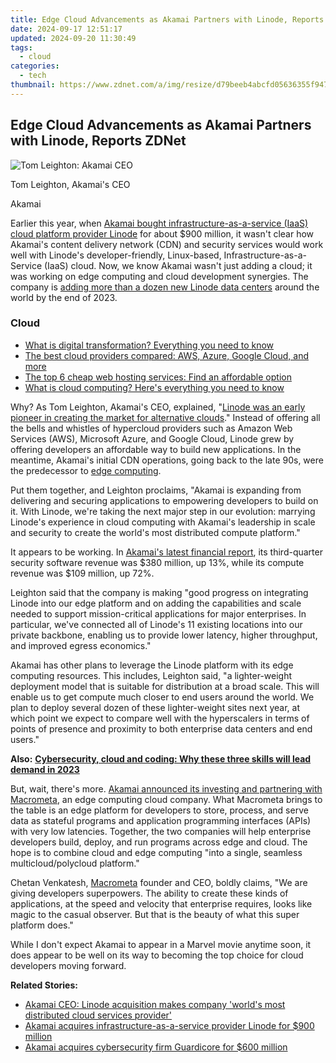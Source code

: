```yaml
---
title: Edge Cloud Advancements as Akamai Partners with Linode, Reports ZDNet
date: 2024-09-17 12:51:17
updated: 2024-09-20 11:30:49
tags:
  - cloud
categories:
  - tech
thumbnail: https://www.zdnet.com/a/img/resize/d79beeb4abcfd05636355f94742171c61e37ed81/2022/11/09/746e52aa-cae4-4017-9de4-57fc0d5c6fb7/tom-leighton-akamai-ceo-and-co-founder.jpg?width=278&height=156&fit=crop&auto=webp
---
```


## Edge Cloud Advancements as Akamai Partners with Linode, Reports ZDNet

![Tom Leighton: Akamai CEO](https://www.zdnet.com/a/img/resize/cca4e966fa2d2d2f5f570ff9f139df14e6c94351/2022/11/09/746e52aa-cae4-4017-9de4-57fc0d5c6fb7/tom-leighton-akamai-ceo-and-co-founder.jpg?auto=webp&width=1280)

 Tom Leighton, Akamai's CEO

Akamai

Earlier this year, when [Akamai bought infrastructure-as-a-service (IaaS) cloud platform provider Linode](https://www.zdnet.com/article/akamai-acquires-infrastructure-as-a-service-provider-linode-for-900-million/) for about $900 million, it wasn't clear how Akamai's content delivery network (CDN) and security services would work well with Linode's developer-friendly, Linux-based, Infrastructure-as-a-Service (IaaS) cloud. Now, we know Akamai wasn't just adding a cloud; it was working on edge computing and cloud development synergies. The company is [adding more than a dozen new Linode data centers](https://www.akamai.com/blog/cloud/akamai-turns-up-linode-past-11) around the world by the end of 2023.

### Cloud

* [​What is digital transformation? Everything you need to know](https://www.zdnet.com/article/what-is-digital-transformation-everything-you-need-to-know-about-how-technology-is-reshaping/)
* [The best cloud providers compared: AWS, Azure, Google Cloud, and more](https://www.zdnet.com/article/the-top-cloud-providers-of-2021-aws-microsoft-azure-google-cloud-hybrid-saas/)
* [The top 6 cheap web hosting services: Find an affordable option](https://www.zdnet.com/article/best-cheap-web-hosting/)
* [What is cloud computing? Here's everything you need to know](https://www.zdnet.com/article/what-is-cloud-computing-everything-you-need-to-know-about-the-cloud/)

Why? As Tom Leighton, Akamai's CEO, explained, "[Linode was an early pioneer in creating the market for alternative clouds](https://www.akamai.com/blog/news/linode-akamai-transform-how-developers-use-the-cloud)." Instead of offering all the bells and whistles of hypercloud providers such as Amazon Web Services (AWS), Microsoft Azure, and Google Cloud, Linode grew by offering developers an affordable way to build new applications. In the meantime, Akamai's initial CDN operations, going back to the late 90s, were the predecessor to [edge computing](https://www.zdnet.com/article/where-the-edge-is-in-edge-computing-why-it-matters-and-how-we-use-it/).

Put them together, and Leighton proclaims, "Akamai is expanding from delivering and securing applications to empowering developers to build on it. With Linode, we're taking the next major step in our evolution: marrying Linode's experience in cloud computing with Akamai's leadership in scale and security to create the world's most distributed compute platform." 

It appears to be working. In [Akamai's latest financial report](https://seekingalpha.com/article/4555082-akamai-technologies-inc-akam-q3-2022-earnings-call-transcript), its third-quarter security software revenue was $380 million, up 13%, while its compute revenue was $109 million, up 72%. 

Leighton said that the company is making "good progress on integrating Linode into our edge platform and on adding the capabilities and scale needed to support mission-critical applications for major enterprises. In particular, we've connected all of Linode's 11 existing locations into our private backbone, enabling us to provide lower latency, higher throughput, and improved egress economics."

Akamai has other plans to leverage the Linode platform with its edge computing resources. This includes, Leighton said, "a lighter-weight deployment model that is suitable for distribution at a broad scale. This will enable us to get compute much closer to end users around the world. We plan to deploy several dozen of these lighter-weight sites next year, at which point we expect to compare well with the hyperscalers in terms of points of presence and proximity to both enterprise data centers and end users."

**Also:** [**Cybersecurity, cloud and coding: Why these three skills will lead demand in 2023**](https://www.zdnet.com/article/cybersecurity-cloud-and-coding-why-these-three-skills-will-lead-demand-in-2023/)

But, wait, there's more. [Akamai announced its investing and partnering with Macrometa](https://www.prnewswire.com/news-releases/akamai-and-macrometa-partner-to-create-edge-cloud-super-platform-for-enterprise-developers-301671248.html), an edge computing cloud company. What Macrometa brings to the table is an edge platform for developers to store, process, and serve data as stateful programs and application programming interfaces (APIs) with very low latencies. Together, the two companies will help enterprise developers build, deploy, and run programs across edge and cloud. The hope is to combine cloud and edge computing "into a single, seamless multicloud/polycloud platform."

Chetan Venkatesh, [Macrometa](https://www.macrometa.com/) founder and CEO, boldly claims, "We are giving developers superpowers. The ability to create these kinds of applications, at the speed and velocity that enterprise requires, looks like magic to the casual observer. But that is the beauty of what this super platform does."

While I don't expect Akamai to appear in a Marvel movie anytime soon, it does appear to be well on its way to becoming the top choice for cloud developers moving forward.

**Related Stories:**

* [Akamai CEO: Linode acquisition makes company 'world's most distributed cloud services provider'](https://www.zdnet.com/article/akamai-ceo-linode-acquisition-makes-company-worlds-most-distributed-cloud-services-provider/)
* [Akamai acquires infrastructure-as-a-service provider Linode for $900 million](https://www.zdnet.com/article/akamai-acquires-infrastructure-as-a-service-provider-linode-for-900-million/)
* [Akamai acquires cybersecurity firm Guardicore for $600 million](https://www.zdnet.com/article/akamai-acquires-cybersecurity-firm-guardicore/)

<ins class="adsbygoogle"
     style="display:block"
     data-ad-format="autorelaxed"
     data-ad-client="ca-pub-7571918770474297"
     data-ad-slot="1223367746"></ins>



<ins class="adsbygoogle"
     style="display:block"
     data-ad-client="ca-pub-7571918770474297"
     data-ad-slot="8358498916"
     data-ad-format="auto"
     data-full-width-responsive="true"></ins>
